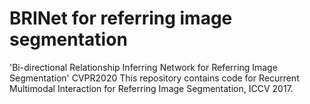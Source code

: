 # BRINet for referring image segmentation
'Bi-directional Relationship Inferring Network for Referring Image Segmentation' CVPR2020
This repository contains code for Recurrent Multimodal Interaction for Referring Image Segmentation, ICCV 2017.
